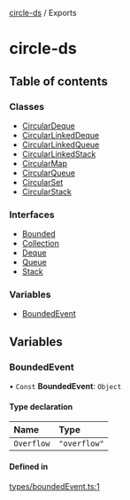 [circle-ds](README.md) / Exports

# circle-ds

## Table of contents

### Classes

- [CircularDeque](classes/CircularDeque.md)
- [CircularLinkedDeque](classes/CircularLinkedDeque.md)
- [CircularLinkedQueue](classes/CircularLinkedQueue.md)
- [CircularLinkedStack](classes/CircularLinkedStack.md)
- [CircularMap](classes/CircularMap.md)
- [CircularQueue](classes/CircularQueue.md)
- [CircularSet](classes/CircularSet.md)
- [CircularStack](classes/CircularStack.md)

### Interfaces

- [Bounded](interfaces/Bounded.md)
- [Collection](interfaces/Collection.md)
- [Deque](interfaces/Deque.md)
- [Queue](interfaces/Queue.md)
- [Stack](interfaces/Stack.md)

### Variables

- [BoundedEvent](modules.md#boundedevent)

## Variables

### BoundedEvent

• `Const` **BoundedEvent**: `Object`

#### Type declaration

| Name | Type |
| :------ | :------ |
| `Overflow` | ``"overflow"`` |

#### Defined in

[types/boundedEvent.ts:1](https://github.com/havelessbemore/circle-ds/blob/c874f95/src/types/boundedEvent.ts#L1)

